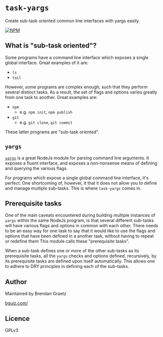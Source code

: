 # `task-yargs`

Create sub-task oriented common line interfaces with yargs easily.

[![NPM](https://nodei.co/npm/qryq.png)](https://github.com/bguiz/task-yargs/)

## What is "sub-task oriented"?

Some programs have a command line interface which exposes a single global interface.
Great examples of it are:

- `ls`
- `tail`

However, some programs are complex enough,
such that they perform several distinct tasks.
As a result, the set of flags and options varies greatly from one task to another.
Great examples are:

- `npm`
  - e.g. `npm init`, `npm publish`
- `git`
  - e.g. `git clone`, `git commit`

These latter programs are "sub-task oriented".

## `yargs`

[`yargs`](https://github.com/bcoe/yargs) is a great NodeJs module for parsing
command line arguments.
It exposes a fluent interface,
and exposes a non-nonsense means of defining and querying the various flags.

For programs which expose a single global command line interface, it's perfect.
One shortcoming of, however,
it that it does not allow you to define and manage multiple sub-tasks.
This is where `task-yargs` comes in.

## Prerequisite tasks

One of the main caveats encountered during  building multiple instances of `yargs`
within the same NodeJs program,
is that several different sub-tasks will have various flags and options
in common with each other.
There needs to be an easy way for one task to say that it would like to
use the flags and options that have been defined in a another task,
without having to repeat or redefine them
This module calls these "prerequisite tasks".

When a sub-task defines one or more of the other sub-tasks as its prerequisite tasks,
all the `yargs` checks and options defined, recursively,
by its prerequisite tasks are defined upon itself automatically.
This allows one to adhere to DRY principles in defining each of the sub-tasks.

## Author

Maintained by Brendan Graetz

[bguiz.com/](http://bguiz.com/)

## Licence

GPLv3
